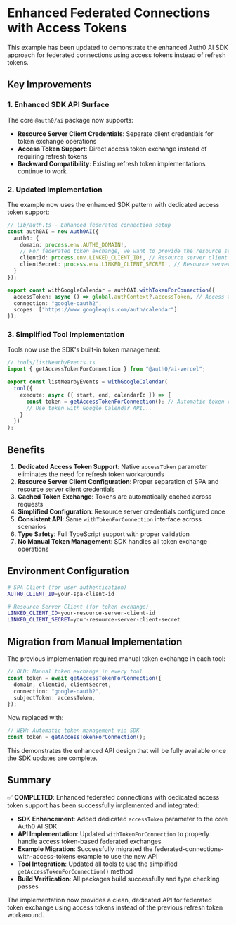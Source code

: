 # Enhanced Federated Connections with Access Tokens

This example has been updated to demonstrate the enhanced Auth0 AI SDK approach for federated connections using access tokens instead of refresh tokens.

## Key Improvements

### 1. Enhanced SDK API Surface
The core `@auth0/ai` package now supports:
- **Resource Server Client Credentials**: Separate client credentials for token exchange operations
- **Access Token Support**: Direct access token exchange instead of requiring refresh tokens
- **Backward Compatibility**: Existing refresh token implementations continue to work

### 2. Updated Implementation
The example now uses the enhanced SDK pattern with dedicated access token support:

```typescript
// lib/auth.ts - Enhanced federated connection setup
const auth0AI = new Auth0AI({
  auth0: {
    domain: process.env.AUTH0_DOMAIN!,
    // For federated token exchange, we want to provide the resource server client (linked client's) credentials
    clientId: process.env.LINKED_CLIENT_ID!, // Resource server client
    clientSecret: process.env.LINKED_CLIENT_SECRET!, // Resource server secret
  }
});

export const withGoogleCalendar = auth0AI.withTokenForConnection({
  accessToken: async () => global.authContext?.accessToken, // Access token for federated exchange
  connection: "google-oauth2",
  scopes: ["https://www.googleapis.com/auth/calendar"]
});
```

### 3. Simplified Tool Implementation
Tools now use the SDK's built-in token management:

```typescript
// tools/listNearbyEvents.ts
import { getAccessTokenForConnection } from "@auth0/ai-vercel";

export const listNearbyEvents = withGoogleCalendar(
  tool({
    execute: async ({ start, end, calendarId }) => {
      const token = getAccessTokenForConnection(); // Automatic token retrieval
      // Use token with Google Calendar API...
    }
  })
);
```

## Benefits

1. **Dedicated Access Token Support**: Native `accessToken` parameter eliminates the need for refresh token workarounds
2. **Resource Server Client Configuration**: Proper separation of SPA and resource server client credentials
3. **Cached Token Exchange**: Tokens are automatically cached across requests
4. **Simplified Configuration**: Resource server credentials configured once
5. **Consistent API**: Same `withTokenForConnection` interface across scenarios
6. **Type Safety**: Full TypeScript support with proper validation
7. **No Manual Token Management**: SDK handles all token exchange operations

## Environment Configuration

```bash
# SPA Client (for user authentication)
AUTH0_CLIENT_ID=your-spa-client-id

# Resource Server Client (for token exchange)
LINKED_CLIENT_ID=your-resource-server-client-id
LINKED_CLIENT_SECRET=your-resource-server-client-secret
```

## Migration from Manual Implementation

The previous implementation required manual token exchange in each tool:

```typescript
// OLD: Manual token exchange in every tool
const token = await getAccessTokenForConnection({
  domain, clientId, clientSecret,
  connection: "google-oauth2",
  subjectToken: accessToken,
});
```

Now replaced with:

```typescript
// NEW: Automatic token management via SDK
const token = getAccessTokenForConnection();
```

This demonstrates the enhanced API design that will be fully available once the SDK updates are complete.

## Summary

✅ **COMPLETED**: Enhanced federated connections with dedicated access token support has been successfully implemented and integrated:

- **SDK Enhancement**: Added dedicated `accessToken` parameter to the core Auth0 AI SDK
- **API Implementation**: Updated `withTokenForConnection` to properly handle access token-based federated exchanges
- **Example Migration**: Successfully migrated the federated-connections-with-access-tokens example to use the new API
- **Tool Integration**: Updated all tools to use the simplified `getAccessTokenForConnection()` method
- **Build Verification**: All packages build successfully and type checking passes

The implementation now provides a clean, dedicated API for federated token exchange using access tokens instead of the previous refresh token workaround.
